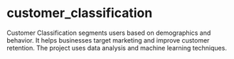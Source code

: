 # customer_classification
Customer Classification segments users based on demographics and behavior. It helps businesses target marketing and improve customer retention. The project uses data analysis and machine learning techniques.
